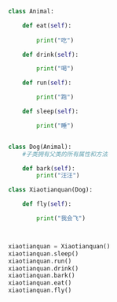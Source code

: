 
<BlogInfo id="730" title="3.继承的传递性" author="白日梦想猿" pv=0 read_times=0 pre_cost_time=0分24秒 category="面向对象的特性" tag_list="['面向对象的特性']" create_time="2020.02.26 14:14:24" update_time="2020.02.26 14:31:03" />

```python
class Animal:

    def eat(self):
       
        print("吃")

    def drink(self):

        print("喝")

    def run(self):

        print("跑")

    def sleep(self):

        print("睡")


class Dog(Animal):
    #子类拥有父类的所有属性和方法

    def bark(self):
        print("汪汪")

class Xiaotianquan(Dog):

    def fly(self):

        print("我会飞")



xiaotianquan = Xiaotianquan()
xiaotianquan.sleep()
xiaotianquan.run()
xiaotianquan.drink()
xiaotianquan.bark()
xiaotianquan.eat()
xiaotianquan.fly()
```
